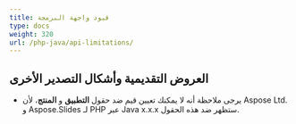 ```yaml
---
title: قيود واجهة البرمجة
type: docs
weight: 320
url: /php-java/api-limitations/
---
```


## **العروض التقديمية وأشكال التصدير الأخرى**
- يرجى ملاحظة أنه لا يمكنك تعيين قيم ضد حقول **التطبيق** و **المنتج**، لأن Aspose Ltd. و Aspose.Slides لـ PHP عبر Java x.x.x ستظهر ضد هذه الحقول.